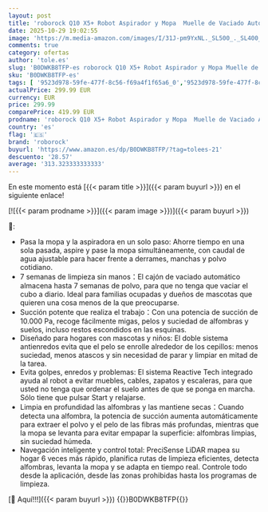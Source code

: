 ```yaml
---
layout: post
title: 'roborock Q10 X5+ Robot Aspirador y Mopa  Muelle de Vaciado Automático Durante 7 Semanas  Evitación Inteligente de Obstáculos  Succión 10000Pa  Cepillos Dobles Anti Enredos  Negro '
date: 2025-10-29 19:02:55
image: 'https://m.media-amazon.com/images/I/31J-pm9YxNL._SL500_._SL400_.jpg'
comments: true
category: ofertas
author: 'tole.es'
slug: 'B0DWKB8TFP-es roborock Q10 X5+ Robot Aspirador y Mopa Muelle de Vaciado...'
sku: 'B0DWKB8TFP-es'
tags: [ '9523d978-59fe-477f-8c56-f69a4f1f65a6_0','9523d978-59fe-477f-8c56-f69a4f1f65a6_701','9523d978-59fe-477f-8c56-f69a4f1f65a6_9101','Arborist Merchandising Root','Aspiración, limpieza y cuidado de suelo y ventanas','Aspiradoras','Hogar y cocina','New Arrivals Social: Home and Kitchen','Robots aspiradores','Self Service','Special Features Stores','roborock','top brands_home_and_kitchen','🇪🇸', ]
actualPrice: 299.99 EUR
currency: EUR
price: 299.99
comparePrice: 419.99 EUR
prodname: 'roborock Q10 X5+ Robot Aspirador y Mopa  Muelle de Vaciado Automático Durante 7 Semanas  Evitación Inteligente de Obstáculos  Succión 10000Pa  Cepillos Dobles Anti Enredos  Negro '
country: 'es'
flag: '🇪🇸'
brand: 'roborock'
buyurl: 'https://www.amazon.es/dp/B0DWKB8TFP/?tag=tolees-21'
descuento: '28.57'
average: '313.323333333333'
---
```


En este momento está [{{< param title >}}]({{< param buyurl >}}) en el siguiente enlace!

[![{{< param prodname >}}]({{< param image >}})]({{< param buyurl >}})

🔎:

- Pasa la mopa y la aspiradora en un solo paso: Ahorre tiempo en una sola pasada, aspire y pase la mopa simultáneamente, con caudal de agua ajustable para hacer frente a derrames, manchas y polvo cotidiano.
- 7 semanas de limpieza sin manos：El cajón de vaciado automático almacena hasta 7 semanas de polvo, para que no tenga que vaciar el cubo a diario. Ideal para familias ocupadas y dueños de mascotas que quieren una cosa menos de la que preocuparse.
- Succión potente que realiza el trabajo：Con una potencia de succión de 10.000 Pa, recoge fácilmente migas, pelos y suciedad de alfombras y suelos, incluso restos escondidos en las esquinas.
- Diseñado para hogares con mascotas y niños: El doble sistema antienredos evita que el pelo se enrolle alrededor de los cepillos: menos suciedad, menos atascos y sin necesidad de parar y limpiar en mitad de la tarea.
- Evita golpes, enredos y problemas: El sistema Reactive Tech integrado ayuda al robot a evitar muebles, cables, zapatos y escaleras, para que usted no tenga que ordenar el suelo antes de que se ponga en marcha. Sólo tiene que pulsar Start y relajarse.
- Limpia en profundidad las alfombras y las mantiene secas：Cuando detecta una alfombra, la potencia de succión aumenta automáticamente para extraer el polvo y el pelo de las fibras más profundas, mientras que la mopa se levanta para evitar empapar la superficie: alfombras limpias, sin suciedad húmeda.
- Navegación inteligente y control total: PreciSense LiDAR mapea su hogar 6 veces más rápido, planifica rutas de limpieza eficientes, detecta alfombras, levanta la mopa y se adapta en tiempo real. Controle todo desde la aplicación, desde las zonas prohibidas hasta los programas de limpieza.

[🛒 Aquí!!!]({{< param buyurl >}})
{{<world>}}B0DWKB8TFP{{</world>}}

